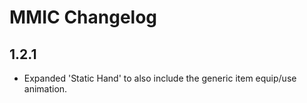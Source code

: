 # MMIC Changelog

## 1.2.1

* Expanded 'Static Hand' to also include the generic item equip/use animation.
